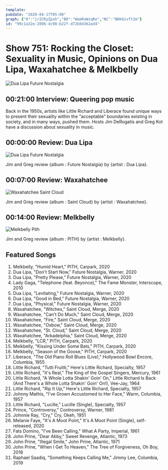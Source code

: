 ```yaml
---
template: 
pubdate: "2020-04-17T05:00"
graph: {"0":"jr2CRyZpxh","BO":"WemRuWzqRe","NC":"BHk6ivft2m"}
id: "99c1a32e-2896-4c98-b22f-d72b84362ad4"
---
```






# Show 751: Rocking the Closet: Sexuality in Music, Opinions on Dua Lipa, Waxahatchee & Melkbelly

![Dua Lipa Future Nostalgia](https://static.soundopinions.org/assets/751/1KO12.jpg)



## 00:21:00 Interview: Queering pop music

Back in the 1950s, artists like Little Richard and Liberace found unique ways to present their sexuality within the “acceptable” boundaries existing in society, and in many ways, pushed them. Hosts Jim DeRogatis and Greg Kot have a discussion about sexuality in music.



## 00:00:00 Review: Dua Lipa

![Dua Lipa Future Nostalgia](https://static.soundopinions.org/assets/751/1KO12.jpg)

Jim and Greg review {album : Future Nostalgia} by {artist : Dua Lipa}.



## 00:07:00 Review: Waxahatchee

![Waxahatchee Saint Cloud](https://static.soundopinions.org/assets/751/1UO12.jpg)

Jim and Greg review {album : Saint Cloud} by {artist : Waxahatchee}.



## 00:14:00 Review: Melkbelly

![Melkbelly Pith](https://static.soundopinions.org/assets/751/26C12.jpg)

Jim and Greg review {album : PITH} by {artist : Melkbelly}.



## Featured Songs

1. Melkbelly, "Humid Heart," PITH, Carpark, 2020
2. Dua Lipa, "Don't Start Now," Future Nostalgia, Warner, 2020
3. Dua Lipa, "Pretty Please," Future Nostalgia, Warner, 2020
4. Lady Gaga, "Telephone (feat. Beyonce)," The Fame Monster, Interscope, 2010
5. Dua Lipa, "Levitating," Future Nostalgia, Warner, 2020
6. Dua Lipa, "Good in Bed," Future Nostalgia, Warner, 2020
7. Dua Lipa, "Physical," Future Nostalgia, Warner, 2020
8. Waxahatchee, "Witches," Saint Cloud, Merge, 2020
9. Waxahatchee, "Can't Do Much," Saint Cloud, Merge, 2020
10. Waxahatchee, "Fire," Saint Cloud, Merge, 2020
11. Waxahatchee, "Oxbow," Saint Cloud, Merge, 2020
12. Waxahatchee, "St. Cloud," Saint Cloud, Merge, 2020
13. Waxahatchee, "Arkadelphia," Saint Cloud, Merge, 2020
14. Melkbelly, "LCR," PITH, Carpark, 2020
15. Melkbelly, "Kissing Under Some Bats," PITH, Carpark, 2020
16. Melkbelly, "Season of the Goose," PITH, Carpark, 2020
17. Liberace, "The Old Piano Roll Blues (Live)," Hollywood Bowl Encore, Columbia, 1955
18. Little Richard, "Tutti Fruitti," Here's Little Richard, Specialty, 1957
19. Little Richard, "It's Real," The King of the Gospel Singers, Mercury, 1961
20. Little Richard, "A Whole Lotta Shakin' Goin' On," Little Richard Is Back (And There's a Whole Lotta Shakin' Goin' On!), Vee-Jay, 1964
21. Little Richard, "Rip It Up," Here's Little Richard, Specialty, 1957
22. Johnny Mathis, "I've Grown Accustomed to Her Face," Warm, Columbia, 1957
23. Little Richard, "Lucille," Lucille (Single), Specialty, 1957
24. Prince, "Controversy," Controversy, Warner, 1981
25. Johnnie Ray, "Cry," Cry, Okeh, 1951
26. Melanie Faye, "It's A Moot Point," It's A Moot Point (Single), self-released, 2020
27. Fats Domino, "I've Been Calling," What A Party, Imperial, 1961
28. John Prine, "Dear Abby," Sweet Revenge, Atlantic, 1973
29. John Prine, "Illegal Smile," John Prine, Atlantic, 1971
30. John Prine, "When I Get To Heaven," The Tree of Forgiveness, Oh Boy, 2018
31. Raphael Saadiq, "Something Keeps Calling Me," Jimmy Lee, Columbia, 2019